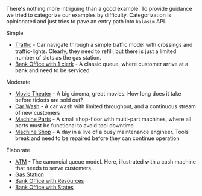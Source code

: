 <!--# Examples-->

There's nothing more intriguing than a good example. To provide guidance we tried to categorize our examples by difficulty. Categorization is opinionated and just tries to pave an entry path into `kalasim` API.

Simple

* [Traffic](examples/traffic.md) - Car navigate through a simple traffic model with crossings and traffic-lights. Clearly, they need to refill, but there is just a limited number of slots as the gas station.
* [Bank Office with 1 clerk](examples/bank_office.md#simple-bank-office-1-clerk) - A classic queue, where customer arrive at a bank and need to be serviced

Moderate

* [Movie Theater](examples/movie_theater.md) - A big cinema, great movies. How long does it take before tickets are sold out?
* [Car Wash](examples/car_wash.md) - A car wash with limited throughput, and a continuous stream of new customers
* [Machine Parts](examples/machine_parts.md) - A small shop-floor with multi-part machines, where all parts must be functional to avoid tool downtime
* [Machine Shop](examples/machine_shop.md) - A day in a live of a busy maintenance engineer. Tools break and need to be repaired before they can continue operation

Elaborate

* [ATM](examples/atm_queue.md) - The canoncial queue model. Here, illustrated with a cash machine that needs to serve customers.
* [Gas Station](examples/gas_station.md)
* [Bank Office with Resources](examples/bank_office.md#bank-office-with-resources)
* [Bank Office with States](examples/bank_office.md#bank-office-with-states)




